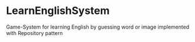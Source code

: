 # LearnEnglishSystem
Game-System for learning English by guessing word or image implemented with Repository pattern
